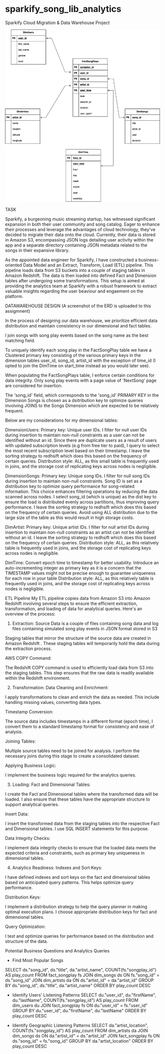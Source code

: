 # sparkify_song_lib_analytics
Sparkify Cloud Migration &amp; Data Warehouse Project

![Local Image](DB_Schema.png)

TASK

Sparkify, a burgeoning music streaming startup, has witnessed significant expansion in both their user community and song catalog. Eager to enhance their processes and leverage the advantages of cloud technology, they've decided to migrate their data onto the cloud. Currently, their data is stored in Amazon S3, encompassing JSON logs detailing user activity within the app and a separate directory containing JSON metadata related to the songs in their expansive library.

As the appointed data engineer for Sparkify, I have constructed a business-oriented Data Model and an Extract, Transform, Load (ETL) pipeline. This pipeline loads data from S3 buckets into a couple of staging tables in Amazon Redshift. The data is then loaded into defined Fact and Dimension tables after undergoing some transformations. This setup is aimed at providing the analytics team at Sparkify with a robust framework to extract valuable insights regarding the user beaviour and engaement on the platform. 

DATAWAREHOUSE DESIGN (A screenshot of the ERD is uploaded to this assigmnent) 

In the process of designing our data warehouse, we prioritize efficient data distribution and maintain consistency in our dimensional and fact tables.

I join songs with song play events based on the song name as the best matching field.

To uniquely identify each song play in the FactSongPlay table we have a Clustered primary key consisting of the various primary keys in the dimension tables user_id, song_id, artist_id with the exception of time_id (I opted to join the DimTime on start_time instead as you would later see).

When populating the FactSongPlays table, I enforce certain conditions for data integrity. Only song play events with a page value of 'NextSong' page are considered for insertion.

The 'song_id' field, which corresponds to the 'song_id' PRIMARY KEY in the Dimension Songs is chosen as a dsitribution key to optimize queries involving JOINS to the Songs Dimension which are expected to be relatively frequent.

Below are my considerations for my dimensional tables:

DimensionUsers:
Primary key: Unique user IDs.
I filter for null user IDs during insertion to maintain non-null constraints as a user can not be identified without an id.
Since there are duplicate users as a result of users with updated subscription levels (e.g from free tier to paid), I query to select the most recent subscription level based on their timestamp.
I leave the sorting strategy to redhsift which does this based on the frequency of certain queries.
Distribution style: ALL, as this small table is frequently used in joins, and the storage cost of replicating keys across nodes is negligible.

DimensionSongs:
Primary key: Unique song IDs.
I filter for null song IDs during insertion to maintain non-null constraints.
Song ID is set as a distribution key to optimize query performance for song-related information. This choice enhances filtering operations by reducing the data scanned across nodes.
I select song_id (which is unique) as the dist key to ensure the load is distributed evenly across partitions, thus improving query performance. 
I leave the sorting strategy to redhsift which does this based on the frequency of certain queries.
Avoid using ALL distribution due to the large size of the table as this would result in high storage costs.

DimArtist:
Primary key: Unique artist IDs.
I filter for null artist IDs during insertion to maintain non-null constraints as an artist can not be identified without an id.
I leave the sorting strategy to redhsift which does this based on the frequency of certain queries.
Distribution style: ALL, as this relatively table is frequently used in joins, and the storage cost of replicating keys across nodes is negligible.

DimTime:
Convert epoch time to timestamp for better usability.
Introduce an auto-incrementing integer as primary key as it is a concern that the TIMESTAMP values might not be precise enough to guarantee uniqueness for each row in your table
Distribution style: ALL, as this relatively table is frequently used in joins, and the storage cost of replicating keys across nodes is negligible.


ETL Pipeline
My ETL pipeline copies data from Amazon S3 into Amazon Redshift involving several steps to ensure the efficient extraction, transformation, and loading of data for analytical queries. Here's an overview of the process:

1. Extraction:
Source Data is a couple of files containing song data and log files containing simulated song play events in JSON format stored in S3

Staging tables that mirror the structure of the source data are created in Amazon Redshift . These staging tables will temporarily hold the data during the extraction process.

AWS COPY Command:

The Redshift COPY command is used to efficiently load data from S3 into the staging tables. This step ensures that the raw data is readily available within the Redshift environment.

2. Transformation:
Data Cleaning and Enrichment:

I apply transformations to clean and enrich the data as needed. This include handling missing values, converting data types.

Timestamp Conversion:

The source data includes timestamps in a different format (epoch time), I convert them to a standard timestamp format for consistency and ease of analysis.

Joining Tables:

Multiple source tables need to be joined for analysis. I perform the necessary joins during this stage to create a consolidated dataset.

Applying Business Logic:

I implement the business logic required for the analytics queries.

3. Loading:
Fact and Dimensional Tables:

I create the Fact and Dimensional tables where the transformed data will be loaded. I also ensure that these tables have the appropriate structure to support analytical queries.

Insert Data:

I insert the transformed data from the staging tables into the respective Fact and Dimensional tables. I use SQL INSERT statements for this purpose.

Data Integrity Checks:

I implement data integrity checks to ensure that the loaded data meets the expected criteria and constraints, such as primary key uniqueness in dimensional tables.

4. Analytics Readiness:
Indexes and Sort Keys:

I have defined indexes and sort keys on the fact and dimensional tables based on anticipated query patterns. This helps optimize query performance.

Distribution Keys:

I implement a distribution strategy to help the query planner in making optimal execution plans. I choose appropriate distribution keys for fact and dimensional tables.

Query Optimization:

I test and optimize queries for performance based on the distribution and structure of the data.

Potential Business Questions and Analytics Queries
- Find Most Popular Songs

SELECT ds."song_id", ds."title", da."artist_name", COUNT(fs."songplay_id") AS play_count
FROM fact_songplay fs
JOIN dim_songs ds ON fs."song_id" = ds."song_id"
JOIN dim_artists da ON ds."artist_id" = da."artist_id"
GROUP BY ds."song_id", ds."title", da."artist_name"
ORDER BY play_count DESC

- Identify Users' Listening Patterns
SELECT du."user_id", du."firstName", du."lastName", COUNT(fs."songplay_id") AS play_count
FROM dim_users du
JOIN fact_songplay fs ON du."user_id" = fs."user_id"
GROUP BY du."user_id", du."firstName", du."lastName"
ORDER BY play_count DESC

- Identify Geographic Listening Patterns
SELECT da."artist_location", COUNT(fs."songplay_id") AS play_count
FROM dim_artists da
JOIN dim_songs ds ON da."artist_id" = ds."artist_id"
JOIN fact_songplay fs ON ds."song_id" = fs."song_id"
GROUP BY da."artist_location"
ORDER BY play_count DESC

